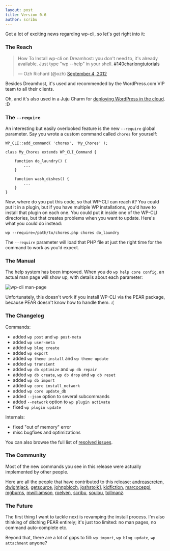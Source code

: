```yaml
---
layout: post
title: Version 0.6
author: scribu
---
```


Got a lot of exciting news regarding wp-cli, so let's get right into it:

### The Reach

<blockquote class="twitter-tweet"><p>How To Install wp-cli on Dreamhost: you don't need to, it's already available. Just type "wp --help" in your shell. <a href="https://twitter.com/search/%23140charlongtutorials">#140charlongtutorials</a></p>&mdash; Ozh Richard (@ozh) <a href="https://twitter.com/ozh/status/243086032868896769" data-datetime="2012-09-04T20:40:01+00:00">September 4, 2012</a></blockquote>
<script src="//platform.twitter.com/widgets.js" charset="utf-8"></script>

Besides Dreamhost, it's used and recommended by the WordPress.com VIP team to all their clients.

Oh, and it's also used in a Juju Charm for [deploying WordPress in the cloud](http://jujucharms.com/charms/precise/wordpress). :D

### The `--require`

An interesting but easily overlooked feature is the new `--require` global parameter. Say you wrote a custom command called `chores` for yourself:

	WP_CLI::add_command( 'chores', 'My_Chores' );

	class My_Chores extends WP_CLI_Command {

		function do_laundry() {
			...
		}
		
		function wash_dishes() {
			...
		}
	}

Now, where do you put this code, so that WP-CLI can reach it? You could put it in a plugin, but if you have multiple WP installations, you'd have to install that plugin on each one. You could put it inside one of the WP-CLI directories, but that creates problems when you want to update. Here's what you could do instead:

	wp --require=/path/to/chores.php chores do_laundry

The `--require` parameter will load that PHP file at just the right time for the command to work as you'd expect.

### The Manual

The help system has been improved. When you do `wp help core config`, an actual man page will show up, with details about each parameter:

![wp-cli man-page](/assets/img/wp-cli-man-page.png)

Unfortunately, this doesn't work if you install WP-CLI via the PEAR package, because PEAR doesn't know how to handle them. :(

<div class="announcement changes" markdown="1">

### <i class="icon-info-circled"></i> The Changelog

Commands:

- added `wp post` and `wp post-meta`
- added `wp user-meta`
- added `wp blog create`
- added `wp export`
- added `wp theme install` and `wp theme update`
- added `wp transient`
- added `wp db optimize` and `wp db repair`
- added `wp db create`, `wp db drop` and `wp db reset`
- added `wp db import`
- added `wp core install_network`
- added `wp core update_db`
- added `--json` option to several subcommands
- added `--network` option to `wp plugin activate`
- fixed `wp plugin update`

Internals:

- fixed "out of memory" error
- misc bugfixes and optimizations

You can also browse the full list of [resolved issues](https://github.com/wp-cli/wp-cli/issues?milestone=4&state=closed).

</div>

### The Community

Most of the new commands you see in this release were actually implemented by other people.

Here are all the people that have contributed to this release: [andreascreten](http://github.com/andreascreten), [dwightjack](http://github.com/dwightjack), [getsource](http://github.com/getsource), [johnpbloch](http://github.com/johnpbloch), [joshstoik1](http://github.com/joshstoik1), [kidfiction](http://github.com/kidfiction), [marcoceppi](http://github.com/marcoceppi), [mgburns](http://github.com/mgburns), [mwilliamson](http://github.com/mwilliamson), [roelven](http://github.com/roelven), [scribu](http://github.com/scribu), [soulou](http://github.com/soulou), [tollmanz](http://github.com/tollmanz).

### The Future

The first thing I want to tackle next is revamping the install process. I'm also thinking of ditching PEAR entirely; it's just too limited: no man pages, no command auto-complete etc.

Beyond that, there are a lot of gaps to fill: `wp import`, `wp blog update`, `wp attachment` anyone?
